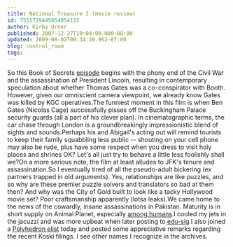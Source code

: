 ```yaml
---
title: National Treasure 2 (movie review)
id: 7515729445654054115
author: Kirby Urner
published: 2007-12-27T19:04:00.000-08:00
updated: 2009-08-02T09:34:20.962-07:00
blog: control_room
tags: 
---
```


So this Book of Secrets [episode](http://worldgame.blogspot.com/2005/01/national-treasure-movie-review.html) begins with the phony end of the Civil War and the assassination of President Lincoln, resulting in contemporary speculation about whether Thomas Gates was a co-conspirator with Booth.  However, given our omniscient camera viewpoint, we already know Gates was killed by KGC operatives.The funniest moment in this film is when Ben Gates (Nicolas Cage) successfully pisses off the Buckingham Palace security guards (all a part of his clever plan).  In cinematographic terms, the car chase through London is a groundbreakingly impressionistic blend of sights and sounds.Perhaps his and Abigail's acting out will remind tourists to keep their family squabbling less public -- shouting on your cell phone may also be rude, plus have some respect when you dress to visit holy places and shrines OK?  Let's all just try to behave a little less foolishly shall we?On a more serious note, the film at least alludes to JFK's tenure and assassination.So I eventually tired of all the pseudo-adult bickering (ex partners trapped in old arguments).  Yes, relationships are like puzzles, and so why are these premier puzzle solvers and translators so bad at them then?  And why was the City of Gold built to look like a tacky Hollywood movie set?  Poor craftsmanship apparently (lotsa leaks).We came home to the news of the cowardly, insane assassinations in Pakistan.  Maturity is in short supply on Animal Planet, especially [among humans](http://controlroom.blogspot.com/2006/02/back-from-catalina.html).I cooled my jets in the jacuzzi and was more upbeat when later posting to [edu-sig](http://mail.python.org/pipermail/edu-sig/2007-December/008385.html).I also joined a [Polyhedron elist](http://www.mathconsult.ch/lists/cgi/listinfo/polyhedron) today and posted some appreciative remarks regarding the recent Koski filings.  I see other names I recognize in the archives.